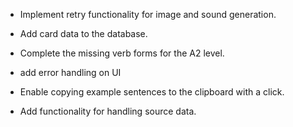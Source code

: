- Implement retry functionality for image and sound generation.  
- Add card data to the database.  
- Complete the missing verb forms for the A2 level.  
- add error handling on UI

- Enable copying example sentences to the clipboard with a click.  
- Add functionality for handling source data.  
